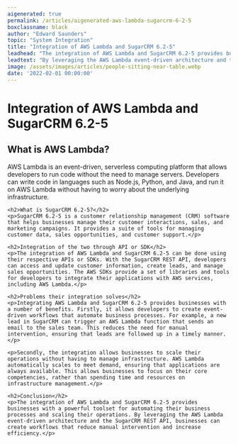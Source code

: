 ```yaml
---
aigenerated: true
permalink: /articles/aigenerated-aws-lambda-sugarcrm-6-2-5
boxclassname: black
author: "Edward Saunders"
topic: "System Integration"
title: "Integration of AWS Lambda and SugarCRM 6.2-5"
leadhead: "The integration of AWS Lambda and SugarCRM 6.2-5 provides businesses with a powerful toolset for automating their business processes and scaling their operations"
leadtext: "By leveraging the AWS Lambda event-driven architecture and the SugarCRM REST API, businesses can create workflows that reduce manual intervention and increase efficiency."
image: /assets/images/articles/people-sitting-near-table.webp
date: '2022-02-01 00:00:00'
---
```

<div class="arttext">	<h1>Integration of AWS Lambda and SugarCRM 6.2-5</h1>
	<h2>What is AWS Lambda?</h2>
	<p>AWS Lambda is an event-driven, serverless computing platform that allows developers to run code without the need to manage servers. Developers can write code in languages such as Node.js, Python, and Java, and run it on AWS Lambda without having to worry about the underlying infrastructure.</p>

	<h2>What is SugarCRM 6.2-5?</h2>
	<p>SugarCRM 6.2-5 is a customer relationship management (CRM) software that helps businesses manage their customer interactions, sales, and marketing campaigns. It provides a suite of tools for managing customer data, sales opportunities, and customer support.</p>

	<h2>Integration of the two through API or SDK</h2>
	<p>The integration of AWS Lambda and SugarCRM 6.2-5 can be done using their respective APIs or SDKs. With the SugarCRM REST API, developers can access and update customer information, create leads, and manage sales opportunities. The AWS SDKs provide a set of libraries and tools for developers to integrate their applications with AWS services, including AWS Lambda.</p>

	<h2>Problems their integration solves</h2>
	<p>Integrating AWS Lambda and SugarCRM 6.2-5 provides businesses with a number of benefits. Firstly, it allows developers to create event-driven workflows that automate business processes. For example, a new lead in SugarCRM can trigger an AWS Lambda function that sends an email to the sales team. This reduces the need for manual intervention, ensuring that leads are followed up in a timely manner.</p>

	<p>Secondly, the integration allows businesses to scale their operations without having to manage infrastructure. AWS Lambda automatically scales to meet demand, ensuring that applications are always available. This allows businesses to focus on their core competencies, rather than spending time and resources on infrastructure management.</p>

	<h2>Conclusion</h2>
	<p>The integration of AWS Lambda and SugarCRM 6.2-5 provides businesses with a powerful toolset for automating their business processes and scaling their operations. By leveraging the AWS Lambda event-driven architecture and the SugarCRM REST API, businesses can create workflows that reduce manual intervention and increase efficiency.</p>
</div>